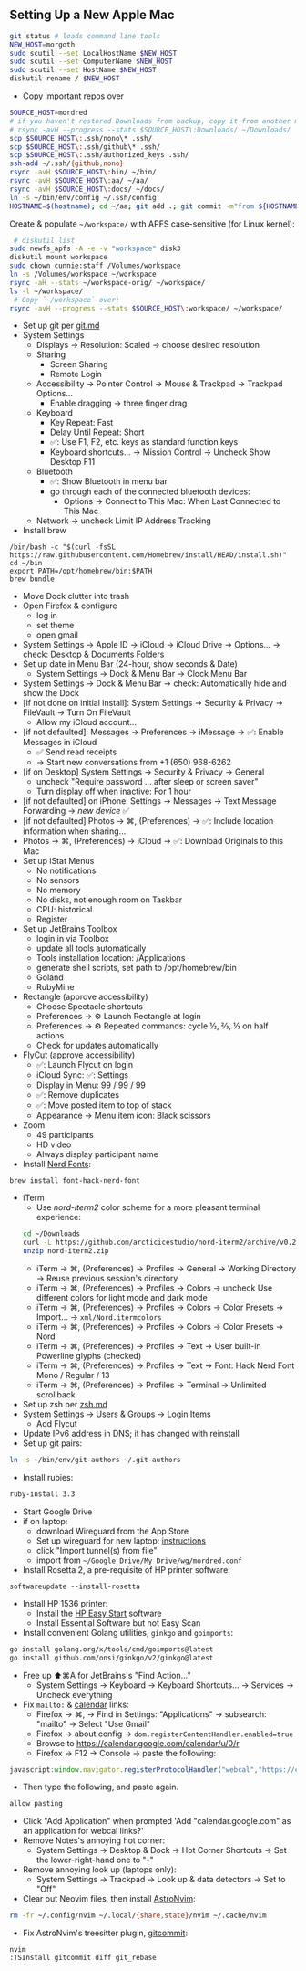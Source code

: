 ## Setting Up a New Apple Mac

```bash
git status # loads command line tools
NEW_HOST=morgoth
sudo scutil --set LocalHostName $NEW_HOST
sudo scutil --set ComputerName $NEW_HOST
sudo scutil --set HostName $NEW_HOST
diskutil rename / $NEW_HOST
```
- Copy important repos over

```bash
SOURCE_HOST=mordred
# if you haven't restored Downloads from backup, copy it from another machine:
# rsync -avH --progress --stats $SOURCE_HOST\:Downloads/ ~/Downloads/
scp $SOURCE_HOST\:.ssh/nono\* .ssh/
scp $SOURCE_HOST\:.ssh/github\* .ssh/
scp $SOURCE_HOST\:.ssh/authorized_keys .ssh/
ssh-add ~/.ssh/{github,nono}
rsync -avH $SOURCE_HOST\:bin/ ~/bin/
rsync -avH $SOURCE_HOST\:aa/ ~/aa/
rsync -avH $SOURCE_HOST\:docs/ ~/docs/
ln -s ~/bin/env/config ~/.ssh/config
HOSTNAME=$(hostname); cd ~/aa; git add .; git commit -m"from ${HOSTNAME%%.*}"; git pull -r; git push; cd ~/docs; git pull; cd ~/bin; git pull; popd; popd; popd
```

Create & populate `~/workspace/` with APFS case-sensitive (for Linux kernel):

```bash
 # diskutil list
sudo newfs_apfs -A -e -v "workspace" disk3
diskutil mount workspace
sudo chown cunnie:staff /Volumes/workspace
ln -s /Volumes/workspace ~/workspace
rsync -aH --stats ~/workspace-orig/ ~/workspace/
ls -l ~/workspace/
 # Copy `~/workspace` over:
rsync -avH --progress --stats $SOURCE_HOST\:workspace/ ~/workspace/
```

- Set up git per [git.md](https://github.com/cunnie/docs/blob/master/git.md)
- System Settings
  - Displays → Resolution: Scaled → choose desired resolution
  - Sharing
    - Screen Sharing
    - Remote Login
  - Accessibility → Pointer Control → Mouse & Trackpad → Trackpad Options...
    - Enable dragging → three finger drag
  - Keyboard
    - Key Repeat: Fast
    - Delay Until Repeat: Short
    - ✅: Use F1, F2, etc. keys as standard function keys
    - Keyboard shortcuts... → Mission Control → Uncheck Show Desktop F11
  - Bluetooth
    - ✅: Show Bluetooth in menu bar
    - go through each of the connected bluetooth devices:
      - Options → Connect to This Mac: When Last Connected to This Mac
  - Network → uncheck Limit IP Address Tracking
- Install brew
```
/bin/bash -c "$(curl -fsSL https://raw.githubusercontent.com/Homebrew/install/HEAD/install.sh)"
cd ~/bin
export PATH=/opt/homebrew/bin:$PATH
brew bundle
```
- Move Dock clutter into trash
- Open Firefox & configure
  - log in
  - set theme
  - open gmail
- System Settings → Apple ID → iCloud → iCloud Drive → Options... → check:
  Desktop & Documents Folders
- Set up date in Menu Bar (24-hour, show seconds & Date)
  - System Settings → Dock & Menu Bar → Clock Menu Bar
- System Settings → Dock & Menu Bar → check: Automatically hide and show the Dock
- [if not done on initial install]: System Settings → Security & Privacy → FileVault → Turn On FileVault
  - Allow my iCloud account...
- [if not defaulted]: Messages → Preferences → iMessage → ✅: Enable Messages in iCloud
  - ✅ Send read receipts
  - → Start new conversations from +1 (650) 968-6262
- [if on Desktop] System Settings → Security & Privacy → General
  - uncheck "Require password ... after sleep or screen saver"
  - Turn display off when inactive: For 1 hour
- [if not defaulted] on iPhone: Settings → Messages → Text Message Forwarding → _new device_ ✅
- [if not defaulted] Photos → ⌘, (Preferences) → ✅: Include location information when sharing...
- Photos → ⌘, (Preferences) → iCloud → ✅: Download Originals to this Mac
- Set up iStat Menus
  - No notifications
  - No sensors
  - No memory
  - No disks, not enough room on Taskbar
  - CPU: historical
  - Register
- Set up JetBrains Toolbox
  - login in via Toolbox
  - update all tools automatically
  - Tools installation location: /Applications
  - generate shell scripts, set path to /opt/homebrew/bin
  - Goland
  - RubyMine
- Rectangle (approve accessibility)
  - Choose Spectacle shortcuts
  - Preferences → ⚙ Launch Rectangle at login
  - Preferences → ⚙ Repeated commands: cycle ½, ⅔, ⅓ on half actions
  - Check for updates automatically
- FlyCut (approve accessibility)
  - ✅: Launch Flycut on login
  - iCloud Sync: ✅: Settings
  - Display in Menu: 99 / 99 / 99
  - ✅: Remove duplicates
  - ✅: Move posted item to top of stack
  - Appearance → Menu item icon: Black scissors
- Zoom
  - 49 participants
  - HD video
  - Always display participant name
- Install [Nerd Fonts](https://github.com/ryanoasis/nerd-fonts#option-4-homebrew-fonts):

```
brew install font-hack-nerd-font
```

- iTerm
  - Use _nord-iterm2_ color scheme for a more pleasant terminal experience:
  ```bash
  cd ~/Downloads
  curl -L https://github.com/arcticicestudio/nord-iterm2/archive/v0.2.0.zip -o nord-iterm2.zip
  unzip nord-iterm2.zip
  ```
  - iTerm → ⌘, (Preferences) → Profiles → General → Working Directory → Reuse previous session's directory
  - iTerm → ⌘, (Preferences) → Profiles → Colors → uncheck Use different colors for light mode and dark mode
  - iTerm → ⌘, (Preferences) → Profiles → Colors → Color Presets → Import... → `xml/Nord.itermcolors`
  - iTerm → ⌘, (Preferences) → Profiles → Colors → Color Presets → Nord
  - iTerm → ⌘, (Preferences) → Profiles → Text → User built-in Powerline glyphs (checked)
  - iTerm → ⌘, (Preferences) → Profiles → Text → Font: Hack Nerd Font Mono / Regular / 13
  - iTerm → ⌘, (Preferences) → Profiles → Terminal → Unlimited scrollback
- Set up zsh per [zsh.md](https://github.com/cunnie/docs/blob/master/zsh.md)
- System Settings → Users & Groups → Login Items
  - Add Flycut
- Update IPv6 address in DNS; it has changed with reinstall
- Set up git pairs:
```bash
ln -s ~/bin/env/git-authors ~/.git-authors
```
- Install rubies:

```bash
ruby-install 3.3
```

- Start Google Drive
- if on laptop:
  - download Wireguard from the App Store
  - Set up wireguard for new laptop: [instructions](wireguard.md)
  - click "Import tunnel(s) from file"
  - import from `~/Google Drive/My Drive/wg/mordred.conf`
- Install Rosetta 2, a pre-requisite of HP printer software:

```
softwareupdate --install-rosetta
```

- Install HP 1536 printer:
  - Install the [HP Easy Start](https://support.hp.com/us-en/drivers/hp-laserjet-pro-m1536-multifunction-printer-series/model/3974278?sku=CE538A) software
  - Install Essential Software but not Easy Scan
- Install convenient Golang utilities, `ginkgo` and `goimports`:

```bash
go install golang.org/x/tools/cmd/goimports@latest
go install github.com/onsi/ginkgo/v2/ginkgo@latest
```

- Free up ⬆⌘A for JetBrains's "Find Action..."
  - System Settings → Keyboard → Keyboard Shortcuts... → Services → Uncheck everything
- Fix `mailto:` & [calendar](https://askubuntu.com/a/1203165) links:
  - Firefox → ⌘, → Find in Settings: "Applications" → subsearch: "mailto" → Select "Use Gmail"
  - Firefox → about:config → `dom.registerContentHandler.enabled=true`
  - Browse to <https://calendar.google.com/calendar/u/0/r>
  - Firefox → F12 → Console → paste the following:

```js
javascript:window.navigator.registerProtocolHandler("webcal","https://calendar.google.com/calendar/r?cid=%s","Google Calendar");
```

  - Then type the following, and paste again.

```js
allow pasting
```

  - Click "Add Application" when prompted 'Add "calendar.google.com" as an application for webcal links?'
- Remove Notes's annoying hot corner:
  - System Settings → Desktop & Dock → Hot Corner Shortcuts → Set the lower-right-hand one to "-"
- Remove annoying look up (laptops only):
  - System Settings → Trackpad → Look up & data detectors → Set to "Off"
- Clear out Neovim files, then install [AstroNvim](https://docs.astronvim.com/):

```sh
rm -fr ~/.config/nvim ~/.local/{share,state}/nvim ~/.cache/nvim
```

- Fix AstroNvim's treesitter plugin, [gitcommit](https://github.com/gbprod/tree-sitter-gitcommit):

```
nvim
:TSInstall gitcommit diff git_rebase
```
